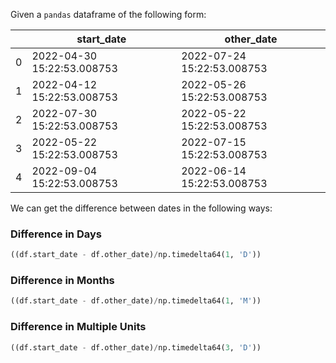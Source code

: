 
Given a `pandas` dataframe of the following form:

| | start_date | other_date |  
| --- | --- | --- |  
| 0 | 2022-04-30 15:22:53.008753 |  2022-07-24 15:22:53.008753 |  
| 1 | 2022-04-12 15:22:53.008753 |  2022-05-26 15:22:53.008753 |  
| 2 | 2022-07-30 15:22:53.008753 |  2022-05-22 15:22:53.008753 |  
| 3 | 2022-05-22 15:22:53.008753 |  2022-07-15 15:22:53.008753 |  
| 4 | 2022-09-04 15:22:53.008753 |  2022-06-14 15:22:53.008753 |  

We can get the difference between dates in the following ways:
### Difference in Days
```python
((df.start_date - df.other_date)/np.timedelta64(1, 'D'))
```

### Difference in Months
```python
((df.start_date - df.other_date)/np.timedelta64(1, 'M'))
```  

### Difference in Multiple Units
```python
((df.start_date - df.other_date)/np.timedelta64(3, 'D'))
```
